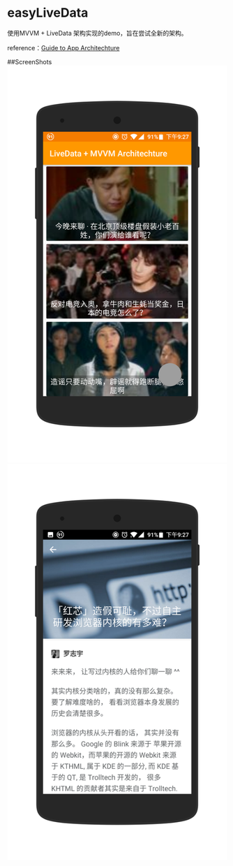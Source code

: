 # easyLiveData
使用MVVM + LiveData 架构实现的demo，旨在尝试全新的架构。

reference：[Guide to App Architechture](https://developer.android.google.cn/jetpack/docs/guide#recommended_app_architecture)

##ScreenShots
![ScreenShot1](./art/WechatIMG2.png)
![ScreenShot2](./art/WechatIMG3.png)
